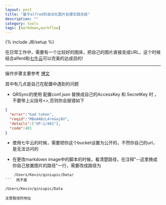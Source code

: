 ```yaml
---
layout: post
title: "基于alfred的自动化图片处理实践总结"
description: ""
category: tools
tags: [markdown,workflow]
---
```

{% include JB/setup %}

在日常工作中，需要有一个比较好的图床，把自己的图片直接变成URL，这个时候结合alferd和[七牛云](https://portal.qiniu.com/)可以完美的达成目的!

***
操作步骤主要参考 [博文](https://www.zybuluo.com/fyywy520/note/317999)

其中有几点是自己在配置中遇到的问题

* QRSync的使用 配置conf.json 替换成自己的AccessKey 和 SecretKey 时 ，不要带上尖括号<>,否则你会报错如下

~~~json
{
  "error":"bad token",
  "reqid":"MBoAABzL4reGaj8U",
  "details":["UP:1/401"],
  "code":401
}
~~~

* 使用七牛云的时候，需要把你这个bucket设置为公开的，不然你自己的url，是无法访问的

* 在更改markdown image中的脚本的时候，看清楚路径，在注释"--这里换成你自己放置图片的路径"一行，需要改成路径为
```
    /Users/Kevin/qiniupic/Data/
```  而不是
```
    /Users/Kevin/qiniupic/Data
```
注意路径的地址

